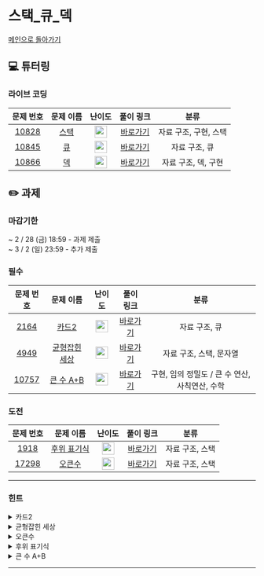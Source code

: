 # 스택_큐_덱
[메인으로 돌아가기](https://github.com/Altu-Bitu-8/Notice) 
## 💻 튜터링 
### 라이브 코딩
| 문제 번호 | 문제 이름 | 난이도 | 풀이 링크 | 분류 |
| :-: | :-: | :-: | :-: | :-: |
| [10828](https://www.acmicpc.net/problem/10828) | [스택](https://www.acmicpc.net/problem/10828) | <img height="25px" width="25px" src="https://static.solved.ac/tier_small/7.svg"/> | [바로가기](https://github.com/Altu-Bitu-8/Notice/blob/main/02_%EC%8A%A4%ED%83%9D_%ED%81%90_%EB%8D%B1/%EB%9D%BC%EC%9D%B4%EB%B8%8C%EC%BD%94%EB%94%A9/10828_v2.cpp)| 자료 구조, 구현, 스택 |
| [10845](https://www.acmicpc.net/problem/10845) | [큐](https://www.acmicpc.net/problem/10845) | <img height="25px" width="25px" src="https://static.solved.ac/tier_small/7.svg"/> | [바로가기](https://github.com/Altu-Bitu-8/Notice/blob/main/02_%EC%8A%A4%ED%83%9D_%ED%81%90_%EB%8D%B1/%EB%9D%BC%EC%9D%B4%EB%B8%8C%EC%BD%94%EB%94%A9/10845_v2.cpp) | 자료 구조, 큐 |
| [10866](https://www.acmicpc.net/problem/10866) | [덱](https://www.acmicpc.net/problem/10866) | <img height="25px" width="25px" src="https://static.solved.ac/tier_small/7.svg"/> | [바로가기](https://github.com/Altu-Bitu-8/Notice/blob/main/02_%EC%8A%A4%ED%83%9D_%ED%81%90_%EB%8D%B1/%EB%9D%BC%EC%9D%B4%EB%B8%8C%EC%BD%94%EB%94%A9/10866_v2.cpp) | 자료 구조, 덱, 구현 |
## ✏️ 과제 
### 마감기한
~ 2 / 28 (금) 18:59 - 과제 제출 </br>
~ 3 / 2 (일) 23:59 - 추가 제출 </br>
### 필수
| 문제 번호 | 문제 이름 | 난이도 | 풀이 링크 | 분류 |
| :-: | :-: | :-: | :-: | :-: |
| [2164](https://www.acmicpc.net/problem/2164) | [카드2](https://www.acmicpc.net/problem/2164) | <img height="25px" width="25px" src="https://static.solved.ac/tier_small/7.svg"/> | [바로가기](https://github.com/Altu-Bitu-8/Notice/blob/main/02_%EC%8A%A4%ED%83%9D_%ED%81%90_%EB%8D%B1/%ED%95%84%EC%88%98/2164.cpp) | 자료 구조, 큐 |
| [4949](https://www.acmicpc.net/problem/4949) | [균형잡힌 세상](https://www.acmicpc.net/problem/4949) | <img height="25px" width="25px" src="https://static.solved.ac/tier_small/7.svg"/> | [바로가기](https://github.com/Altu-Bitu-8/Notice/blob/main/02_%EC%8A%A4%ED%83%9D_%ED%81%90_%EB%8D%B1/%ED%95%84%EC%88%98/4949.cpp) | 자료 구조, 스택, 문자열 |
| [10757](https://www.acmicpc.net/problem/10757) | [큰 수 A+B](https://www.acmicpc.net/problem/10757) | <img height="25px" width="25px" src="https://d2gd6pc034wcta.cloudfront.net/tier/1.svg"/> | [바로가기](https://github.com/Altu-Bitu-8/Notice/blob/main/02_%EC%8A%A4%ED%83%9D_%ED%81%90_%EB%8D%B1/%ED%95%84%EC%88%98/10757.cpp) | 구현, 임의 정밀도 / 큰 수 연산, 사칙연산, 수학 |
### 도전
| 문제 번호 | 문제 이름 | 난이도 | 풀이 링크 | 분류 |
| :-: | :-: | :-: | :-: | :-: |
| [1918](https://www.acmicpc.net/problem/1918) | [후위 표기식](https://www.acmicpc.net/problem/1918) | <img height="25px" width="25px" src="https://static.solved.ac/tier_small/14.svg"/> | [바로가기](https://github.com/Altu-Bitu-8/Notice/blob/main/02_%EC%8A%A4%ED%83%9D_%ED%81%90_%EB%8D%B1/%EB%8F%84%EC%A0%84/1918.cpp) | 자료 구조, 스택 |
| [17298](https://www.acmicpc.net/problem/17298) | [오큰수](https://www.acmicpc.net/problem/17298) | <img height="25px" width="25px" src="https://static.solved.ac/tier_small/12.svg"/> | [바로가기](https://github.com/Altu-Bitu-8/Notice/blob/main/02_%EC%8A%A4%ED%83%9D_%ED%81%90_%EB%8D%B1/%EB%8F%84%EC%A0%84/17298.cpp) | 자료 구조, 스택 |
---
 ### 힌트
<details><summary>카드2</summary><div markdown="1">&nbsp;&nbsp;&nbsp;&nbsp;수업시간에 배웠던 자료구조 중 어떤 자료구조를 사용하는 것이 적합한지 고민해봅시다!</div></details>
<details><summary>균형잡힌 세상</summary><div markdown="1">&nbsp;&nbsp;&nbsp;&nbsp;오른쪽 괄호(닫는 괄호)를 기준으로 균형을 이루지 못하는 경우를 고려해볼까요?</div></details>
<details><summary>오큰수</summary><div markdown="1">&nbsp;&nbsp;&nbsp;&nbsp;스택에 새로 들어오는 값(==오른쪽에 있는 값) 이 스택 top 값보다 크면 스택에 있는 원소들의 오큰수가 됩니다!</div></details>
<details><summary>후위 표기식</summary><div markdown="1">&nbsp;&nbsp;&nbsp;&nbsp;중위표기식과 후위표기식의 차이를 알아볼까요? 피연산자의 순서는 중위 표기식과 동일해요. 따라서 연산자의 순서가 중요할 것 같네요! 중위표기식과 후위표기식을 비교하며 어떤 연산자가 먼저 출력되었는지 살펴봅시다. "연산자 우선순위"를 어떻게 설정해야 후위표기식으로 바꿀 수 있을까요?</div></details>
<details><summary>큰 수 A+B</summary><div markdown="1">&nbsp;&nbsp;&nbsp;&nbsp;주어지는 a와 b는 0보다 크고 10의 100승보다 작은 정수로, C++에서 사용할 수 있는 정수 자료형의 크기를 벗어나요. 어떻게 하면 바로 a+b를 더하지 않는 방법으로, 그 결과를 구할 수 있을까요?</div></details>

---
